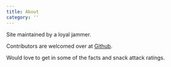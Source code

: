 ```yaml
---
title: About
category: ''
---
```


Site maintained by a loyal jammer. 

Contributors are welcomed over at [Github](https://github.com/tcampbPPU/facejampodstats).

Would love to get in some of the facts and snack attack ratings.

